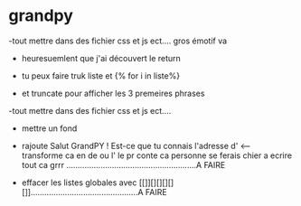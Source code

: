 # grandpy

-tout mettre dans  des fichier css et js ect.... gros émotif va

- heuresuemlent que j'ai découvert le return 

- tu peux faire truk liste et {% for i in liste%}

- et truncate pour afficher les 3 premeires phrases



-tout mettre dans  des fichier css et js ect....

- mettre un fond


- rajoute Salut GrandPY ! Est-ce que tu connais l'adresse d' <-- transforme ca en de ou l' le pr conte ca personne se ferais chier a ecrire tout ca grrr .........................................................A FAIRE

- effacer les listes globales avec [[]][][][][][]]...............................................A FAIRE


